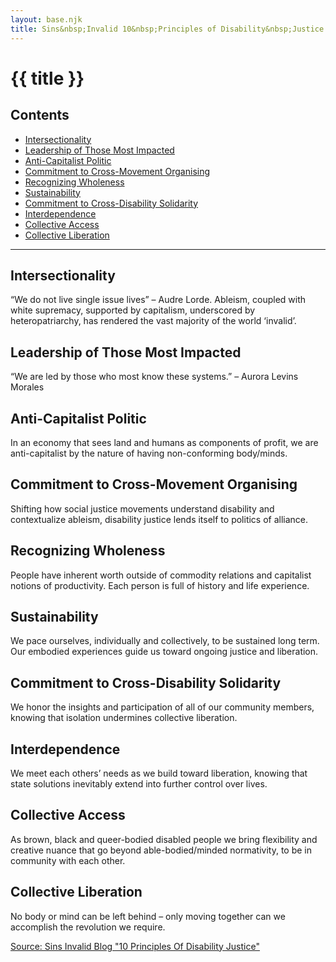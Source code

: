 ```yaml
---
layout: base.njk
title: Sins&nbsp;Invalid 10&nbsp;Principles of Disability&nbsp;Justice
---
```


# {{ title }}

## Contents

- [Intersectionality](#intersectionality)
- [Leadership of Those Most Impacted](#leadership-of-those-most-impacted)
- [Anti-Capitalist Politic](#anti-capitalist-politic)
- [Commitment to Cross-Movement Organising](#commitment-to-cross-movement-organising)
- [Recognizing Wholeness](#recognizing-wholeness)
- [Sustainability](#sustainability)
- [Commitment to Cross-Disability Solidarity](#commitment-to-cross-disability-solidarity)
- [Interdependence](#interdependence)
- [Collective Access](#collective-access)
- [Collective Liberation](#collective-liberation)

---

## Intersectionality
&ldquo;We do not live single issue lives&rdquo; &ndash; Audre Lorde. Ableism, coupled with white supremacy, supported by capitalism, underscored by heteropatriarchy, has rendered the vast majority of the world &lsquo;invalid&rsquo;.

## Leadership of Those Most Impacted
&ldquo;We are led by those who most know these systems.&rdquo; &ndash; Aurora Levins Morales

## Anti-Capitalist Politic
In an economy that sees land and humans as components of profit, we are anti-capitalist by the nature of having non-conforming body/minds.

## Commitment to Cross-Movement Organising
Shifting how social justice movements understand disability and contextualize ableism, disability justice lends itself to politics of alliance.

## Recognizing Wholeness
People have inherent worth outside of commodity relations and capitalist notions of productivity. Each person is full of history and life experience.

## Sustainability
We pace ourselves, individually and collectively, to be sustained long term. Our embodied experiences guide us toward ongoing justice and liberation.

## Commitment to Cross-Disability Solidarity
We honor the insights and participation of all of our community members, knowing that isolation undermines collective liberation.

## Interdependence
We meet each others’ needs as we build toward liberation, knowing that state solutions inevitably extend into further control over lives.

## Collective Access
As brown, black and queer-bodied disabled people we bring flexibility and creative nuance that go beyond able-bodied/minded normativity, to be in community with each other.

## Collective Liberation
No body or mind can be left behind – only moving together can we accomplish the revolution we require.

[Source: Sins Invalid Blog "10 Principles Of Disability Justice"](https://www.sinsinvalid.org/blog/10-principles-of-disability-justice)

